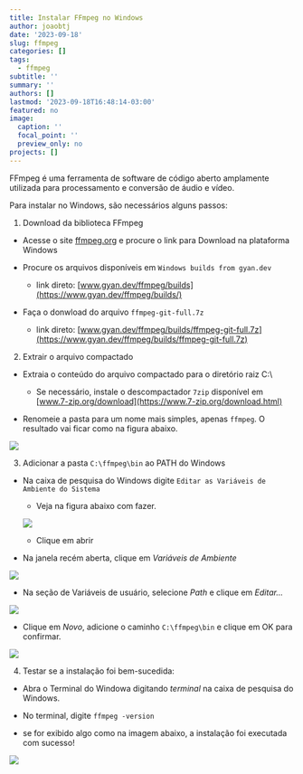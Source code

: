 ```yaml
---
title: Instalar FFmpeg no Windows
author: joaobtj
date: '2023-09-18'
slug: ffmpeg
categories: []
tags:
  - ffmpeg
subtitle: ''
summary: ''
authors: []
lastmod: '2023-09-18T16:48:14-03:00'
featured: no
image:
  caption: ''
  focal_point: ''
  preview_only: no
projects: []
---
```


FFmpeg é uma ferramenta de software de código aberto amplamente utilizada para processamento e conversão de áudio e vídeo.

Para instalar no Windows, são necessários alguns passos:

1. Download da biblioteca FFmpeg

* Acesse o site [ffmpeg.org](https://ffmpeg.org/) e procure o link para Download na plataforma Windows

* Procure os arquivos disponíveis em `Windows builds from gyan.dev`
  * link direto: [www.gyan.dev/ffmpeg/builds](https://www.gyan.dev/ffmpeg/builds/)
  
* Faça o donwload do arquivo `ffmpeg-git-full.7z`
  * link direto: [www.gyan.dev/ffmpeg/builds/ffmpeg-git-full.7z](https://www.gyan.dev/ffmpeg/builds/ffmpeg-git-full.7z)

2. Extrair o arquivo compactado

* Extraia o conteúdo do arquivo compactado para o diretório raiz C:\
  * Se necessário, instale o descompactador `7zip` disponível em  [www.7-zip.org/download](https://www.7-zip.org/download.html)


* Renomeie a pasta para um nome mais simples, apenas `ffmpeg`. O resultado vai ficar como na figura abaixo.

![](images/c_ffmpeg.png)

3. Adicionar a pasta `C:\ffmpeg\bin` ao PATH do Windows

* Na caixa de pesquisa do Windows digite `Editar as Variáveis de Ambiente do Sistema`
  * Veja na figura abaixo com fazer.
  
  ![](images/editar-variaveis-ambiente.png)
  
  * Clique em abrir
  
* Na janela recém aberta, clique em *Variáveis de Ambiente*

![](images/variaveis-ambiente.png)

* Na seção de Variáveis de usuário, selecione *Path* e clique em *Editar...*
 

![](images/var-usuario.png)


* Clique em *Novo*, adicione o caminho `C:\ffmpeg\bin` e clique em OK para confirmar.

![](images/path.png)

4. Testar se a instalação foi bem-sucedida:

* Abra o Terminal do Windowa digitando *terminal* na caixa de pesquisa do Windows.

* No terminal, digite `ffmpeg -version`

* se for exibido algo como na imagem abaixo, a instalação foi executada com sucesso!

![](images/terminal.png)
